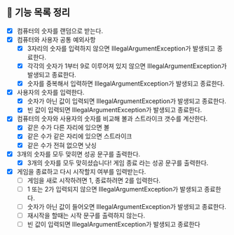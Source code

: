 ## 🚀 기능 목록 정리

- [x] 컴퓨터의 숫자를 랜덤으로 받는다.
- [x] 컴퓨터와 사용자 공통 예외사항
    - [x] 3자리의 숫자를 입력하지 않으면 IllegalArgumentException가 발생되고 종료한다.
    - [x] 각각의 숫자가 1부터 9로 이루어져 있지 않으면 IllegalArgumentException가 발생되고 종료한다.
    - [x] 숫자를 중복해서 입력하면 IllegalArgumentException가 발생되고 종료한다.
- [x] 사용자의 숫자를 입력한다.
    - [x] 숫자가 아닌 값이 입력되면 IllegalArgumentException가 발생되고 종료한다.
    - [x] 빈 값이 입력되면 IllegalArgumentException가 발생되고 종료한다.
- [x] 컴퓨터의 숫자와 사용자의 숫자를 비교해 볼과 스트라이크 갯수를 계산한다.
    - [x] 같은 수가 다른 자리에 있으면 볼
    - [x] 같은 수가 같은 자리에 있으면 스트라이크
    - [x] 같은 수가 전혀 없으면 낫싱
- [x] 3개의 숫자를 모두 맞히면 성공 문구를 출력한다.
    - [x] 3개의 숫자를 모두 맞히셨습니다! 게임 종료 라는 성공 문구를 출력한다.
- [x] 게임을 종료하고 다시 시작할지 여부를 입력받는다.
    - [ ] 게임을 새로 시작하려면 1, 종료하려면 2를 입력한다.
    - [ ] 1 또는 2가 입력되지 않으면 IllegalArgumentException가 발생되고 종료한다.
    - [ ] 숫자가 아닌 값이 들어오면 IllegalArgumentException가 발생되고 종료한다.
    - [ ] 재시작을 할때는 시작 문구를 출력하지 않는다.
    - [ ] 빈 값이 입력되면 IllegalArgumentException가 발생되고 종료한다
